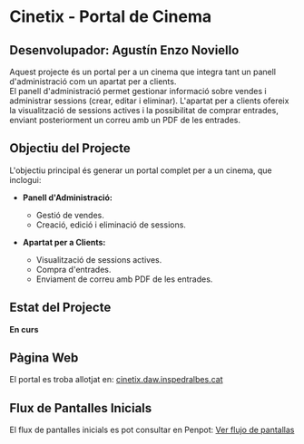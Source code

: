 # Cinetix - Portal de Cinema

## Desenvolupador: Agustín Enzo Noviello

Aquest projecte és un portal per a un cinema que integra tant un panell d'administració com un apartat per a clients.  
El panell d'administració permet gestionar informació sobre vendes i administrar sessions (crear, editar i eliminar).
L'apartat per a clients ofereix la visualització de sessions actives i la possibilitat de comprar entrades, enviant posteriorment un correu amb un PDF de les entrades.

## Objectiu del Projecte

L'objectiu principal és generar un portal complet per a un cinema, que inclogui:

- **Panell d'Administració:**  
  - Gestió de vendes.
  - Creació, edició i eliminació de sessions.

- **Apartat per a Clients:**  
  - Visualització de sessions actives.
  - Compra d'entrades.
  - Enviament de correu amb PDF de les entrades.

## Estat del Projecte

**En curs**

## Pàgina Web

El portal es troba allotjat en:
[cinetix.daw.inspedralbes.cat](http://cinetix.daw.inspedralbes.cat)

## Flux de Pantalles Inicials

El flux de pantalles inicials es pot consultar en Penpot:
[Ver flujo de pantallas](https://penpot.example.com/fake-link)